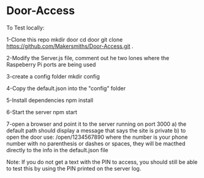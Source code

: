 # Door-Access
To Test locally:

1-Clone this repo
mkdir door
cd door
git clone https://github.com/Makersmiths/Door-Access.git .

2-Modify the Server.js file, comment out he two lones where the Raspeberry Pi ports are being used

3-create a config folder
mkdir config

4-Copy the default.json into the "config" folder

5-Install dependencies
npm install

6-Start the server
npm start

7-open a browser and point it to the server running on port 3000
a) the default path should display a message that says the site is private
b) to open the door use: /open/1234567890   where the number is your phone number with no parenthesis or dashes or spaces, they will be macthed directly to the info in the default.json file

Note:
If you do not get a text with the PIN to access, you should still be able to test this by using the PIN printed on the server log.
